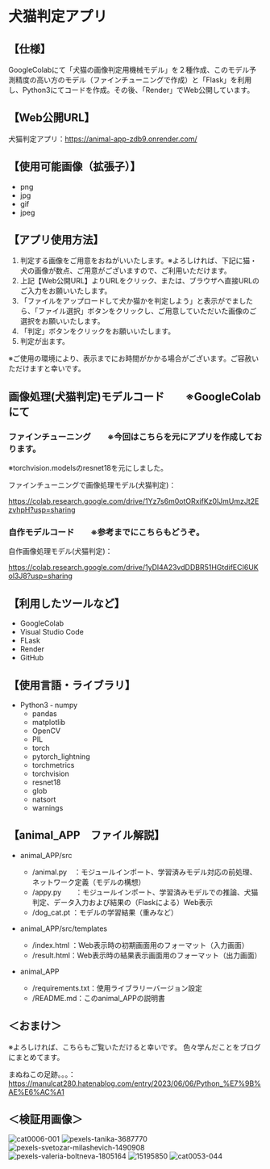 # 犬猫判定アプリ
## 【仕様】
GoogleColabにて「犬猫の画像判定用機械モデル」を２種作成、このモデル予測精度の高い方のモデル（ファインチューニングで作成）と「Flask」を利用し、Python3にてコードを作成。その後、「Render」でWeb公開しています。
## 【Web公開URL】
犬猫判定アプリ：https://animal-app-zdb9.onrender.com/
## 【使用可能画像（拡張子）】
- png
- jpg
- gif
- jpeg
## 【アプリ使用方法】
1. 判定する画像をご用意をおねがいいたします。※よろしければ、下記に猫・犬の画像が数点、ご用意がございますので、ご利用いただけます。
3. 上記【Web公開URL】よりURLをクリック、または、ブラウザへ直接URLのご入力をお願いいたします。
4. 「ファイルをアップロードして犬か猫かを判定しよう」と表示がでましたら、「ファイル選択」ボタンをクリックし、ご用意していただいた画像のご選択をお願いいたします。
5. 「判定」ボタンをクリックをお願いいたします。
6. 判定が出ます。

※ご使用の環境により、表示までにお時間がかかる場合がございます。ご容赦いただけますと幸いです。

## 画像処理(犬猫判定)モデルコード　　※GoogleColabにて
### ファインチューニング　　※今回はこちらを元にアプリを作成しております。
※torchvision.modelsのresnet18を元にしました。

ファインチューニングで画像処理モデル(犬猫判定)：

https://colab.research.google.com/drive/1Yz7s6m0otORxifKz0lJmUmzJt2EzvhpH?usp=sharing

### 自作モデルコード　　※参考までにこちらもどうぞ。
自作画像処理モデル(犬猫判定)：

https://colab.research.google.com/drive/1yDl4A23vdDDBR51HGtdifECI6UKol3J8?usp=sharing

## 【利用したツールなど】
- GoogleColab
- Visual Studio Code
- FLask
- Render
- GitHub
## 【使用言語・ライブラリ】
- Python3
  ‐ numpy
  - pandas
  - matplotlib
  - OpenCV
  - PIL
  - torch
  - pytorch_lightning
  - torchmetrics
  - torchvision
  - resnet18
  - glob
  - natsort
  - warnings
## 【animal_APP　ファイル解説】
- animal_APP/src
  - /animal.py　：モジュールインポート、学習済みモデル対応の前処理、ネットワーク定義（モデルの構想）
  - /appy.py　　：モジュールインポート、学習済みモデルでの推論、犬猫判定、データ入力および結果の（Flaskによる）Web表示
  - /dog_cat.pt ：モデルの学習結果（重みなど）
    
- animal_APP/src/templates
  - /index.html ：Web表示時の初期画面用のフォーマット（入力画面）
  - /result.html：Web表示時の結果表示画面用のフォーマット（出力画面）
    
- animal_APP
  - /requirements.txt：使用ライブラリーバージョン設定
  - /README.md：このanimal_APPの説明書

## ＜おまけ＞
※よろしければ、こちらもご覧いただけると幸いです。
色々学んだことをブログにまとめてます。

まぬねこの足跡。。。：https://manulcat280.hatenablog.com/entry/2023/06/06/Python_%E7%9B%AE%E6%AC%A1

## ＜検証用画像＞
![cat0006-001](https://github.com/manul280/animal_APP/assets/113812962/bfa41500-5dca-441c-8935-771b6c71a13d)
![pexels-tanika-3687770](https://github.com/manul280/animal_APP/assets/113812962/fa901f60-8bac-428e-b826-e31f7d70d117)
![pexels-svetozar-milashevich-1490908](https://github.com/manul280/animal_APP/assets/113812962/19357e74-f906-411a-92f2-7efaf38dad5b)
![pexels-valeria-boltneva-1805164](https://github.com/manul280/animal_APP/assets/113812962/62da8c4a-048c-4850-a26e-953d7da0eafe)
![15195850](https://github.com/manul280/animal_APP/assets/113812962/fac94ff4-f74b-444d-a597-192acc89fe73)
![cat0053-044](https://github.com/manul280/animal_APP/assets/113812962/038ad68d-c00d-4ad7-8204-abbe5291bb28)
